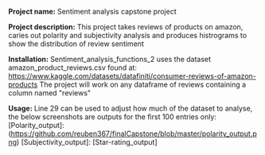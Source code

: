 **Project name:** 
Sentiment analysis capstone project

**Project description:**
This project takes reviews of products on amazon, caries out polarity and subjectivity analysis and produces histrograms to show the distribution of review sentiment

**Installation:**
Sentiment_analysis_functions_2 uses the dataset amazon_product_reviews.csv found at: https://www.kaggle.com/datasets/datafiniti/consumer-reviews-of-amazon-products
The project will work on any dataframe of reviews containing a column named "reviews"

**Usage:** 
Line 29 can be used to adjust how much of the dataset to analyse, the below screenshots are outputs for the first 100 entries only:
[Polarity_output]: (https://github.com/reuben367/finalCapstone/blob/master/polarity_output.png)
[Subjectivity_output]:
[Star-rating_output]

